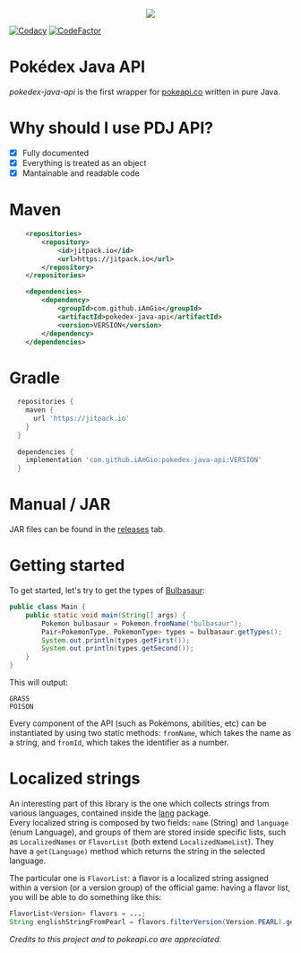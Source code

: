 <p align="center">
    <img src="https://i.imgur.com/eT8UJl0.png">
</p>

[![Codacy](https://api.codacy.com/project/badge/Grade/087ddd3689bf4ad08d383f52a9936708)](https://www.codacy.com/app/iAmGio/pokedex-java-api?utm_source=github.com&amp;utm_medium=referral&amp;utm_content=iAmGio/pokedex-java-api&amp;utm_campaign=Badge_Grade) [![CodeFactor](https://www.codefactor.io/repository/github/iamgio/pokedex-java-api/badge)](https://www.codefactor.io/repository/github/iamgio/pokedex-java-api)

# Pokédex Java API
_pokedex-java-api_ is the first wrapper for [pokeapi.co](https://pokeapi.co) written in pure Java.
   
# Why should I use PDJ API?
- [x] Fully documented  
- [x] Everything is treated as an object  
- [x] Mantainable and readable code  

# Maven

```xml
    <repositories>
        <repository>
            <id>jitpack.io</id>
            <url>https://jitpack.io</url>
        </repository>
    </repositories>

    <dependencies>
        <dependency>
            <groupId>com.github.iAmGio</groupId>
            <artifactId>pokedex-java-api</artifactId>
            <version>VERSION</version>
        </dependency>
    </dependencies>
```

# Gradle

```groovy
  repositories {
	maven {
	  url 'https://jitpack.io' 
	}
  }
  
  dependencies {
    implementation 'com.github.iAmGio:pokedex-java-api:VERSION'
  }
```

# Manual / JAR

JAR files can be found in the [releases](https://github.com/iAmGio/pokedex-java-api/releases) tab.

# Getting started

To get started, let's try to get the types of [Bulbasaur](https://www.pokemon.com/us/pokedex/bulbasaur):

```java
public class Main {
    public static void main(String[] args) {
        Pokemon bulbasaur = Pokemon.fromName("bulbasaur");
        Pair<PokemonType, PokemonType> types = bulbasaur.getTypes();
        System.out.println(types.getFirst());
        System.out.println(types.getSecond());
    }
}
```

This will output:
```
GRASS
POISON
```

Every component of the API (such as Pokémons, abilities, etc) can be instantiated by using two static methods: `fromName`, which takes the name as a string, and `fromId`, which takes the identifier as a number.

# Localized strings

An interesting part of this library is the one which collects strings from various languages, contained inside the [lang](https://github.com/iAmGio/pokedex-java-api/tree/master/src/main/java/eu/iamgio/pokedex/lang) package.   
Every localized string is composed by two fields: `name` (String) and `language` (enum Language), and groups of them are stored inside specific lists, such as `LocalizedNames` or `FlavorList` (both extend `LocalizedNameList`). They have a `get(Language)` method which returns the string in the selected language.   

The particular one is `FlavorList`: a flavor is a localized string assigned within a version (or a version group) of the official game: having a flavor list, you will be able to do something like this:
```java
FlavorList<Version> flavors = ...;
String englishStringFromPearl = flavors.filterVersion(Version.PEARL).get(Language.ENGLISH);
```

_Credits to this project and to pokeapi.co are appreciated._